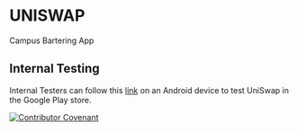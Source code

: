 # UNISWAP
Campus Bartering App

## Internal Testing

Internal Testers can follow this [link](https://play.google.com/apps/internaltest/4700998453303136651) on an Android device to test UniSwap in the Google Play store.

[![Contributor Covenant](https://img.shields.io/badge/Contributor%20Covenant-2.1-4baaaa.svg)](CONDUCT.md) 
